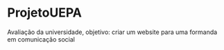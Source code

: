 # ProjetoUEPA
 Avaliação da universidade, objetivo: criar um website para uma formanda em comunicação social
